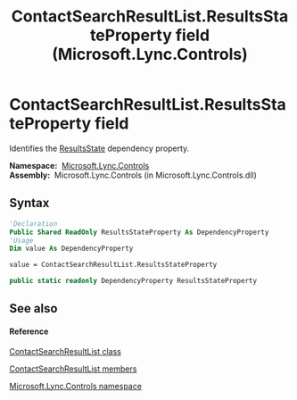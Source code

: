 ﻿---
title: ContactSearchResultList.ResultsStateProperty field (Microsoft.Lync.Controls)
TOCTitle: ResultsStateProperty field
ms:assetid: F:Microsoft.Lync.Controls.ContactSearchResultList.ResultsStateProperty_DI_3_UC_OCS14MrefLyncWPF
ms:mtpsurl: https://msdn.microsoft.com/en-us/library/microsoft.lync.controls.contactsearchresultlist.resultsstateproperty_di_3_uc_ocs14mreflyncwpf(v=office.15)
ms:contentKeyID: 48589256
ms.date: 07/28/2014
mtps_version: v=office.15
f1_keywords:
- Microsoft.Lync.Controls.ContactSearchResultList.ResultsStateProperty
dev_langs:
- CSharp
- JScript
- VB
- other
---

# ContactSearchResultList.ResultsStateProperty field

Identifies the [ResultsState](contactsearchresultlist-resultsstate-property-microsoft-lync-controls_1.md) dependency property.

**Namespace:**  [Microsoft.Lync.Controls](microsoft-lync-controls-namespace_1.md)  
**Assembly:**  Microsoft.Lync.Controls (in Microsoft.Lync.Controls.dll)

## Syntax

``` vb
'Declaration
Public Shared ReadOnly ResultsStateProperty As DependencyProperty
'Usage
Dim value As DependencyProperty

value = ContactSearchResultList.ResultsStateProperty
```

``` csharp
public static readonly DependencyProperty ResultsStateProperty
```

## See also

#### Reference

[ContactSearchResultList class](contactsearchresultlist-class-microsoft-lync-controls_1.md)

[ContactSearchResultList members](contactsearchresultlist-members-microsoft-lync-controls_1.md)

[Microsoft.Lync.Controls namespace](microsoft-lync-controls-namespace_1.md)

